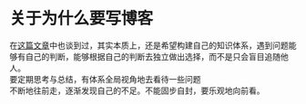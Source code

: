 # 关于为什么要写博客
在[这篇文章](https://kequeen.github.io/thinking/guide/guide.html)中也谈到过，其实本质上，还是希望构建自己的知识体系，遇到问题能够有自己的判断，能够根据自己的判断去独立做出选择，而不是只会盲目追随他人。  
要定期思考与总结，有体系全局视角地去看待一些问题  
不断地往前走，逐渐发现自己的不足。不能固步自封，要乐观地向前看。